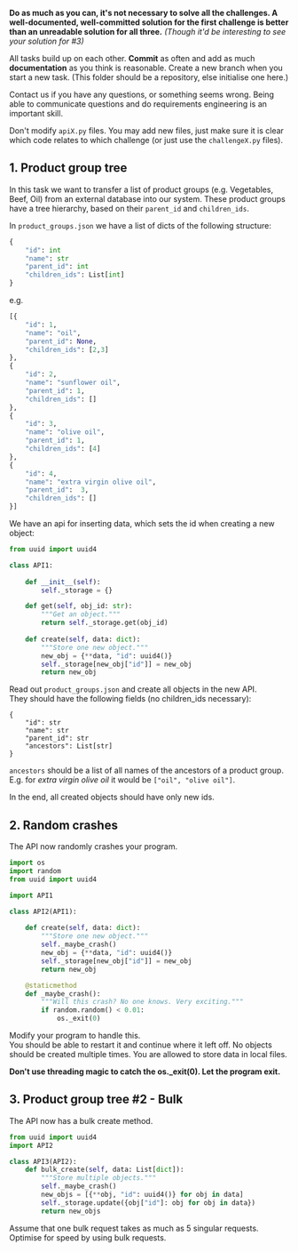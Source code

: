 **Do as much as you can, it's not necessary to solve all the challenges. A well-documented, well-committed solution for the first challenge is better than an unreadable solution for all three.** *(Though it'd be interesting to see your solution for #3)*

All tasks build up on each other. **Commit** as often and add as much **documentation** as you think is reasonable. Create a new branch when you start a new task. (This folder should be a repository, else initialise one here.)

Contact us if you have any questions, or something seems wrong. Being able to communicate questions and do requirements engineering is an important skill.

Don't modify `apiX.py` files. You may add new files, just make sure it is clear which code relates to which challenge (or just use the `challengeX.py` files).

## 1. Product group tree

In this task we want to transfer a list of product groups (e.g. Vegetables, Beef, Oil) from an external database into our system. These product groups have a tree hierarchy, based on their `parent_id` and `children_ids`.

In `product_groups.json` we have a list of dicts of the following structure:

```python
{
    "id": int
    "name": str
    "parent_id": int
    "children_ids": List[int]
}
```

e.g.

```python
[{
    "id": 1,
    "name": "oil",
    "parent_id": None,
    "children_ids": [2,3]
},
{
    "id": 2,
    "name": "sunflower oil",
    "parent_id": 1,
    "children_ids": []
},
{
    "id": 3,
    "name": "olive oil",
    "parent_id": 1,
    "children_ids": [4]
},
{
    "id": 4,
    "name": "extra virgin olive oil",
    "parent_id":  3,
    "children_ids": []
}]
```

We have an api for inserting data, which sets the id when creating a new object:

```python
from uuid import uuid4

class API1:
    
    def __init__(self):
        self._storage = {}

    def get(self, obj_id: str):
        """Get an object."""
        return self._storage.get(obj_id)
    
    def create(self, data: dict):
        """Store one new object."""
        new_obj = {**data, "id": uuid4()}
        self._storage[new_obj["id"]] = new_obj
        return new_obj
```

Read out `product_groups.json` and create all objects in the new API.  
They should have the following fields (no children_ids necessary):

```
{
    "id": str
    "name": str
    "parent_id": str
    "ancestors": List[str]
}
```

`ancestors` should be a list of all names of the ancestors of a product group.  
E.g. for *extra virgin olive oil* it would be `["oil", "olive oil"]`.

In the end, all created objects should have only new ids.

## 2. Random crashes
The API now randomly crashes your program.

```python
import os
import random
from uuid import uuid4

import API1

class API2(API1):    
    
    def create(self, data: dict):
        """Store one new object."""
        self._maybe_crash()
        new_obj = {**data, "id": uuid4()}
        self._storage[new_obj["id"]] = new_obj
        return new_obj

    @staticmethod
    def _maybe_crash():
        """Will this crash? No one knows. Very exciting."""
        if random.random() < 0.01:
            os._exit(0)
```

Modify your program to handle this.  
You should be able to restart it and continue where it left off. No objects should be created multiple times. You are allowed to store data in local files.

**Don't use threading magic to catch the os._exit(0). Let the program exit.**


## 3. Product group tree #2 - Bulk

The API now has a bulk create method.

```python
from uuid import uuid4
import API2

class API3(API2):
    def bulk_create(self, data: List[dict]):
        """Store multiple objects."""
        self._maybe_crash()
        new_objs = [{**obj, "id": uuid4()} for obj in data]
        self._storage.update({obj["id"]: obj for obj in data})
        return new_objs
```

Assume that one bulk request takes as much as 5 singular requests.  
Optimise for speed by using bulk requests.
